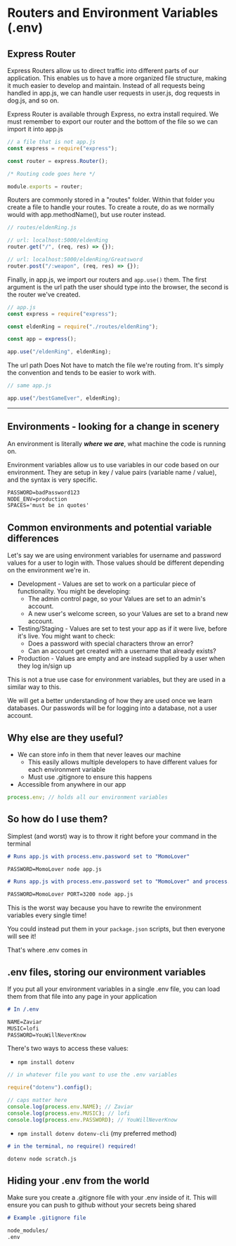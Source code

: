# Routers and Environment Variables (.env)

## Express Router

Express Routers allow us to direct traffic into different parts of our application. This enables us to have a more organized file structure, making it much easier to develop and maintain. Instead of all requests being handled in app.js, we can handle user requests in user.js, dog requests in dog.js, and so on.

Express Router is available through Express, no extra install required. We must remember to export our router and the bottom of the file so we can import it into app.js

```js
// a file that is not app.js
const express = require("express");

const router = express.Router();

/* Routing code goes here */

module.exports = router;
```

Routers are commonly stored in a "routes" folder. Within that folder you create a file to handle your routes. To create a route, do as we normally would with app.methodName(), but use router instead.

```js
// routes/eldenRing.js

// url: localhost:5000/eldenRing
router.get("/", (req, res) => {});

// url: localhost:5000/eldenRing/Greatsword
router.post("/:weapon", (req, res) => {});
```

Finally, in app.js, we import our routers and `app.use()` them. The first argument is the url path the user should type into the browser, the second is the router we've created.

```js
// app.js
const express = require("express");

const eldenRing = require("./routes/eldenRing");

const app = express();

app.use("/eldenRing", eldenRing);
```

The url path Does Not have to match the file we're routing from. It's simply the convention and tends to be easier to work with.

```js
// same app.js

app.use("/bestGameEver", eldenRing);
```

---

## Environments - looking for a change in scenery

An environment is literally **_where we are_**, what machine the code is running on.

Environment variables allow us to use variables in our code based on our environment. They are setup in key / value pairs (variable name / value), and the syntax is very specific.

```md
PASSWORD=badPassword123
NODE_ENV=production
SPACES='must be in quotes'
```

## Common environments and potential variable differences

Let's say we are using environment variables for username and password values for a user to login with. Those values should be different depending on the environment we're in.

- Development - Values are set to work on a particular piece of functionality. You might be developing:
  - The admin control page, so your Values are set to an admin's account.
  - A new user's welcome screen, so your Values are set to a brand new account.
- Testing/Staging - Values are set to test your app as if it were live, before it's live. You might want to check:
  - Does a password with special characters throw an error?
  - Can an account get created with a username that already exists?
- Production - Values are empty and are instead supplied by a user when they log in/sign up

This is not a true use case for environment variables, but they are used in a similar way to this.

We will get a better understanding of how they are used once we learn databases. Our passwords will be for logging into a database, not a user account.

## Why else are they useful?

- We can store info in them that never leaves our machine
  - This easily allows multiple developers to have different values for each environment variable
  - Must use .gitignore to ensure this happens
- Accessible from anywhere in our app

```js
process.env; // holds all our environment variables
```

## So how do I use them?

Simplest (and worst) way is to throw it right before your command in the terminal

```md
# Runs app.js with process.env.password set to "MomoLover"

PASSWORD=MomoLover node app.js

# Runs app.js with process.env.password set to "MomoLover" and process.env.port set to 3200

PASSWORD=MomoLover PORT=3200 node app.js
```

This is the worst way because you have to rewrite the environment variables every single time!

You could instead put them in your `package.json` scripts, but then everyone will see it!

That's where .env comes in

## .env files, storing our environment variables

If you put all your environment variables in a single .env file, you can load them from that file into any page in your application

```md
# In /.env

NAME=Zaviar
MUSIC=lofi
PASSWORD=YouWillNeverKnow
```

There's two ways to access these values:

- `npm install dotenv`

```js
// in whatever file you want to use the .env variables

require("dotenv").config();

// caps matter here
console.log(process.env.NAME); // Zaviar
console.log(process.env.MUSIC); // lofi
console.log(process.env.PASSWORD); // YouWillNeverKnow
```

- `npm install dotenv dotenv-cli` (my preferred method)

```md
# in the terminal, no require() required!

dotenv node scratch.js
```

## Hiding your .env from the world

Make sure you create a .gitignore file with your .env inside of it. This will ensure you can push to github without your secrets being shared

```md
# Example .gitignore file

node_modules/
.env
```
